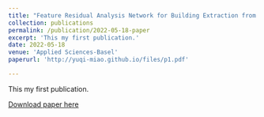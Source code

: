 ```yaml
---
title: "Feature Residual Analysis Network for Building Extraction from Remote Sensing Images"
collection: publications
permalink: /publication/2022-05-18-paper
excerpt: 'This my first publication.'
date: 2022-05-18
venue: 'Applied Sciences-Basel'
paperurl: 'http://yuqi-miao.github.io/files/p1.pdf'

---
```

This my first publication.

[Download paper here](http://yuqi-miao.github.io/files/p1.pdf)


